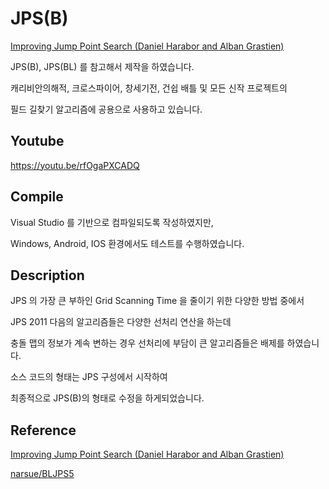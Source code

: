 # JPS(B)

[Improving Jump Point Search (Daniel Harabor and Alban Grastien)](http://grastien.net/ban/articles/hg-icaps14.pdf)

JPS(B), JPS(BL) 를 참고해서 제작을 하였습니다.

캐리비안의해적, 크로스파이어, 창세기전, 건쉽 배틀 및 모든 신작 프로젝트의 

필드 길찾기 알고리즘에 공용으로 사용하고 있습니다.

## Youtube

https://youtu.be/rfOgaPXCADQ

## Compile

Visual Studio 를 기반으로 컴파일되도록 작성하였지만,

Windows, Android, IOS 환경에서도 테스트를 수행하였습니다.


## Description

JPS 의 가장 큰 부하인 Grid Scanning Time 을 줄이기 위한 다양한 방법 중에서

JPS 2011 다음의 알고리즘들은 다양한 선처리 연산을 하는데

충돌 맵의 정보가 계속 변하는 경우 선처리에 부담이 큰 알고리즘들은 배제를 하였습니다.

소스 코드의 형태는 JPS 구성에서 시작하여

최종적으로 JPS(B)의 형태로 수정을 하게되었습니다.


## Reference

[Improving Jump Point Search (Daniel Harabor and Alban Grastien)](http://grastien.net/ban/articles/hg-icaps14.pdf)

[narsue/BLJPS5](https://github.com/narsue/BLJPS5)
